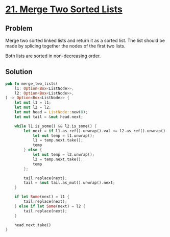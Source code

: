 # [21. Merge Two Sorted Lists](https://leetcode.com/problems/merge-two-sorted-lists/)

## Problem

Merge two sorted linked lists and return it as a sorted list. The list should be
made by splicing together the nodes of the first two lists.

Both lists are sorted in non-decreasing order.

## Solution

```rust
pub fn merge_two_lists(
    l1: Option<Box<ListNode>>,
    l2: Option<Box<ListNode>>,
) -> Option<Box<ListNode>> {
    let mut l1 = l1;
    let mut l2 = l2;
    let mut head = ListNode::new(0);
    let mut tail = &mut head.next;

    while l1.is_some() && l2.is_some() {
        let next = if l1.as_ref().unwrap().val <= l2.as_ref().unwrap().val {
            let mut temp = l1.unwrap();
            l1 = temp.next.take();
            temp
        } else {
            let mut temp = l2.unwrap();
            l2 = temp.next.take();
            temp
        };

        tail.replace(next);
        tail = &mut tail.as_mut().unwrap().next;
    }

    if let Some(next) = l1 {
        tail.replace(next);
    } else if let Some(next) = l2 {
        tail.replace(next);
    }

    head.next.take()
}
```